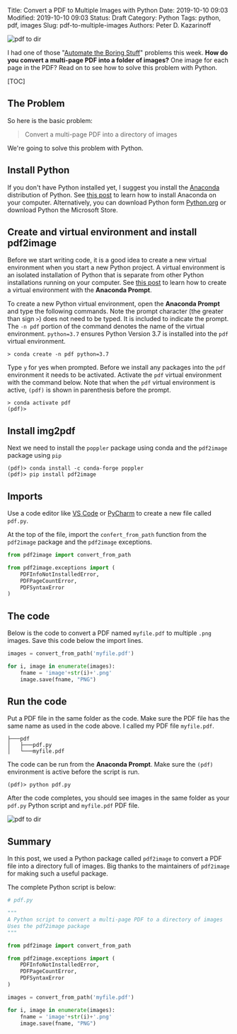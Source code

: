 Title: Convert a PDF to Multiple Images with Python
Date: 2019-10-10 09:03
Modified: 2019-10-10 09:03
Status: Draft
Category: Python
Tags: python, pdf, images
Slug: pdf-to-multiple-images
Authors: Peter D. Kazarinoff

![pdf to dir]({static}/posts/pdf/images/pdf_to_dir.png)

I had one of those "[Automate the Boring Stuff](https://automatetheboringstuff.com/)" problems this week. **How do you convert a multi-page PDF into a folder of images?** One image for each page in the PDF? Read on to see how to solve this problem with Python.

[TOC]

## The Problem

So here is the basic problem:

 > Convert a multi-page PDF into a directory of images

We're going to solve this problem with Python. 

## Install Python

If you don't have Python installed yet, I suggest you install the [Anaconda](https://anaconda.com/distribution) distribution of Python. See [this post](https://pythonforundergradengineers.com/installing-anaconda-on-windows.html) to learn how to install Anaconda on your computer. Alternatively, you can download Python form [Python.org](https://python.org) or download Python the Microsoft Store.

## Create and virtual environment and install pdf2image

Before we start writing code, it is a good idea to create a new virtual environment when you start a new Python project. A virtual environment is an isolated installation of Python that is separate from other Python installations running on your computer. See [this post](https://pythonforundergradengineers.com/new-virtual-environment-with-conda.html) to learn how to create a virtual environment with the **Anaconda Prompt**.

To create a new Python virtual environment, open the **Anaconda Prompt** and type the following commands. Note the prompt character (the greater than sign ```>```) does not need to be typed. It is included to indicate the prompt. The ```-n pdf``` portion of the command denotes the name of the virtual environment. ```python=3.7``` ensures Python Version 3.7 is installed into the ```pdf``` virtual environment.

```text
> conda create -n pdf python=3.7
```

Type ```y``` for yes when prompted. Before we install any packages into the ```pdf``` environment it needs to be activated. Activate the ```pdf``` virtual environment with the command below. Note that when the ```pdf``` virtual environment is active, ```(pdf)``` is shown in parenthesis before the prompt.

```text
> conda activate pdf
(pdf)>
```

## Install img2pdf

Next we need to install the ```poppler``` package using conda and the ```pdf2image``` package using ```pip```

```text
(pdf)> conda install -c conda-forge poppler
(pdf)> pip install pdf2image
```

## Imports

Use a code editor like [VS Code](https://code.visualstudio.com/) or [PyCharm](https://www.jetbrains.com/pycharm/) to create a new file called ```pdf.py```.

At the top of the file, import the ```confert_from_path``` function from the ```pdf2image``` package and the ```pdf2image``` exceptions.

```python
from pdf2image import convert_from_path

from pdf2image.exceptions import (
    PDFInfoNotInstalledError,
    PDFPageCountError,
    PDFSyntaxError
)
```

## The code

Below is the code to convert a PDF named ```myfile.pdf``` to multiple ```.png``` images. Save this code below the import lines.

```python
images = convert_from_path('myfile.pdf')

for i, image in enumerate(images):
    fname = 'image'+str(i)+'.png'
    image.save(fname, "PNG")
```

## Run the code

Put a PDF file in the same folder as the code. Make sure the PDF file has the same name as used in the code above. I called my PDF file ```myfile.pdf```.

```text
├───pdf
│   ├───pdf.py
│   └───myfile.pdf
```

The code can be run from the **Anaconda Prompt**. Make sure the ```(pdf)``` environment is active before the script is run.

```text
(pdf)> python pdf.py
```

After the code completes, you should see images in the same folder as your ```pdf.py``` Python script and ```myfile.pdf``` PDF file. 

![pdf to dir]({static}/posts/pdf/images/images_in_dir.png)

## Summary

In this post, we used a Python package called ```pdf2image``` to convert a PDF file into a directory full of images. Big thanks to the maintainers of ```pdf2image``` for making such a useful package.

The complete Python script is below:

```python
# pdf.py

"""
A Python script to convert a multi-page PDF to a directory of images
Uses the pdf2image package
"""

from pdf2image import convert_from_path

from pdf2image.exceptions import (
    PDFInfoNotInstalledError,
    PDFPageCountError,
    PDFSyntaxError
)

images = convert_from_path('myfile.pdf')

for i, image in enumerate(images):
    fname = 'image'+str(i)+'.png'
    image.save(fname, "PNG")

```
